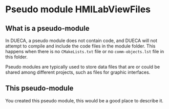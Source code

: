 # Pseudo module HMILabViewFiles

## What is a pseudo-module

In DUECA, a pseudo module does not contain code, and DUECA will not
attempt to compile and include the code files in the module folder.
This happens when there is no `CMakeLists.txt` file or no
`comm-objects.lst` file in this folder.

Pseudo modules are typically used to store data files that are or
could be shared among different projects, such as files for graphic
interfaces.

## This pseudo-module

You created this pseudo module, this would be a good place to describe
it.